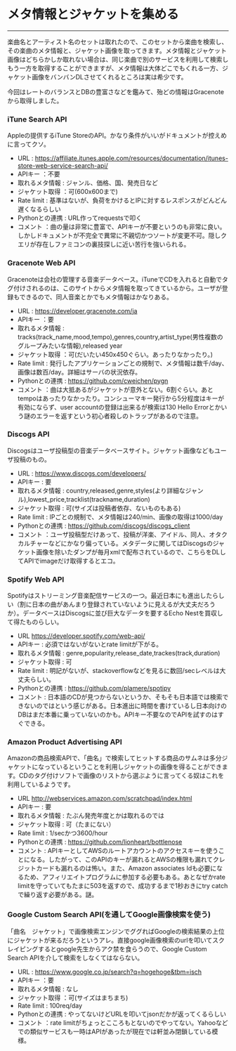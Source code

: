 # メタ情報とジャケットを集める

---

楽曲名とアーティスト名のセットは取れたので、このセットから楽曲を検索し、その楽曲のメタ情報と、ジャケット画像を取ってきます。メタ情報とジャケット画像はどちらかしか取れない場合は、同じ楽曲で別のサービスを利用して検索しもう一方を取得することができますが、メタ情報は大体どこでもくれる一方、ジャケット画像をバンバンDLさせてくれるところは実は希少です。

今回はレートのバランスとDBの豊富さなどを鑑みて、殆どの情報はGracenoteから取得しました。

### iTune Search API
Appleの提供するiTune StoreのAPI。かなり条件がいいがドキュメントが控えめに言ってクソ。

- URL : https://affiliate.itunes.apple.com/resources/documentation/itunes-store-web-service-search-api/
- APIキー ：不要
- 取れるメタ情報 : ジャンル、価格、国、発売日など
- ジャケット取得 ：可(600x600まで)
- Rate limit  : 基準はないが、負荷をかけるとIPに対するレスポンスがどんどん遅くなるらしい
- Pythonとの連携  : URL作ってrequestsで叩く
- コメント ：曲の量は非常に豊富で、APIキーが不要というのも非常に良い。しかしドキュメントが不完全で異常に不親切かつソートが変更不可。隠しクエリが存在しファミコンの裏技探しに近い苦行を強いられる。


### Gracenote Web API
Gracenoteは会社の管理する音楽データベース。iTuneでCDを入れると自動でタグ付けされるのは、このサイトからメタ情報を取ってきているから。ユーザが登録もできるので、同人音楽とかでもメタ情報はかなりある。

- URL : https://developer.gracenote.com/ja
- APIキー ：要
- 取れるメタ情報 : tracks(track_name,mood,tempo),genres,country,artist_type(男性複数のグループみたいな情報),released year
- ジャケット取得 ：可(だいたい450x450ぐらい。あったりなかったり。)
- Rate limit  : 発行したアプリケーションごとの規制で、メタ情報は数千/day、画像は数百/day。詳細はサーバの状況依存。
- Pythonとの連携  : https://github.com/cweichen/pygn
- コメント ：曲は大抵あるがジャケットが意外とない。6割ぐらい。あとtempoはあったりなかったり。コンシューマキー発行から5分程度はキーが有効にならず、user accountの登録は出来るが検索は130 Hello Errorとかいう謎のエラーを返すという初心者殺しのトラップがあるので注意。


### Discogs API
Discogsはユーザ投稿型の音楽データベースサイト。ジャケット画像などもユーザ投稿のもの。

- URL : https://www.discogs.com/developers/
- APIキー : 要
- 取れるメタ情報 : country,released,genre,styles(より詳細なジャンル),lowest_price,tracklist(trackname,duration)
- ジャケット取得 : 可(サイズは投稿者依存、ないものもある)
- Rate limit :  IPごとの規制で、メタ情報は240/min、画像の取得は1000/day
- Pythonとの連携 : https://github.com/discogs/discogs_client
- コメント ：ユーザ投稿型だけあって、投稿が洋楽、アイドル、同人、オタクカルチャーなどにかなり偏っている。メタデータに関してはDiscogsのジャケット画像を除いたダンプが毎月xmlで配布されているので、こちらをDLしてAPIでimageだけ取得するとエコ。

### Spotify Web API
Spotifyはストリーミング音楽配信サービスの一つ。最近日本にも進出したらしい（割に日本の曲があんまり登録されていないように見えるが大丈夫だろうか）。データベースはDiscogsに並び巨大なデータを要するEcho Nestを買収して得たものらしい。

- URL https://developer.spotify.com/web-api/
- APIキー : 必須ではないがないとrate limitが下がる。
- 取れるメタ情報 : genre,popularity,release_date,trackes(track,duration)
- ジャケット取得 : 可
- Rate limit : 明記がないが、stackoverflowなどを見るに数回/secレベルは大丈夫らしい。
- Pythonとの連携 : https://github.com/plamere/spotipy
- コメント : 日本語のCDが見つからないというか、そもそも日本語では検索できないのではという感じがある。日本進出に時間を書けているし日本向けのDBはまだ本番に乗っていないのかも。APIキー不要なのでAPIを試すのはすぐできる。

### Amazon Product Advertising API
Amazonの商品検索APIで、「曲名」で検索してヒットする商品のサムネは多分ジャケットになっているということを利用しジャケットの画像を得ることができます。CDのタグ付けソフトで画像のリストから選ぶように言ってくる奴はこれを利用しているようです。

- URL http://webservices.amazon.com/scratchpad/index.html
- APIキー : 要
- 取れるメタ情報 : たぶん発売年度とかは取れるのでは
- ジャケット取得 : 可（たまにない）
- Rate limit : 1/secかつ3600/hour
- Pythonとの連携 : https://github.com/lionheart/bottlenose
- コメント : APIキーとしてAWSのルートアカウントのアクセスキーを使うことになる。したがって、このAPIのキーが漏れるとAWSの権限も漏れてクレジットカードも漏れるのは怖い。また、Amazon associates Idも必要になるため、アフィリエイトプログラムに参加する必要もある。あとなぜかrate limitを守っていてもたまに503を返すので、成功するまで1秒おきにtry catchで繰り返す必要がある。謎。

### Google Custom Search API(を通してGoogle画像検索を使う)
「曲名　ジャケット」で画像検索エンジンでググればGoogleの検索結果の上位にジャケットが来るだろうというアレ。直接google画像検索のurlを叩いてスクレイピングするとgoogle先生からアク禁を食らうので、Google Custom Search APIを介して検索をしなくてはならない。

- URL : https://www.google.co.jp/search?q=hogehoge&tbm=isch
- APIキー ：要
- 取れるメタ情報 : なし
- ジャケット取得 ：可(サイズはまちまち)
- Rate limit  : 100req/day
- Pythonとの連携 : やってないけどURLを叩いてjsonだかが返ってくるらしい
- コメント ：rate limitがちょっとこころもとないのでやってない。Yahooなどでの類似サービスも一時はAPIがあったが現在では軒並み閉鎖している模様。
